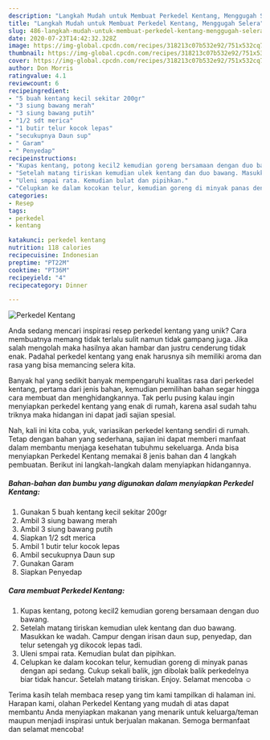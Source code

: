 ```yaml
---
description: "Langkah Mudah untuk Membuat Perkedel Kentang, Menggugah Selera"
title: "Langkah Mudah untuk Membuat Perkedel Kentang, Menggugah Selera"
slug: 486-langkah-mudah-untuk-membuat-perkedel-kentang-menggugah-selera
date: 2020-07-23T14:42:32.328Z
image: https://img-global.cpcdn.com/recipes/318213c07b532e92/751x532cq70/perkedel-kentang-foto-resep-utama.jpg
thumbnail: https://img-global.cpcdn.com/recipes/318213c07b532e92/751x532cq70/perkedel-kentang-foto-resep-utama.jpg
cover: https://img-global.cpcdn.com/recipes/318213c07b532e92/751x532cq70/perkedel-kentang-foto-resep-utama.jpg
author: Don Morris
ratingvalue: 4.1
reviewcount: 6
recipeingredient:
- "5 buah kentang kecil sekitar 200gr"
- "3 siung bawang merah"
- "3 siung bawang putih"
- "1/2 sdt merica"
- "1 butir telur kocok lepas"
- "secukupnya Daun sup"
- " Garam"
- " Penyedap"
recipeinstructions:
- "Kupas kentang, potong kecil2 kemudian goreng bersamaan dengan duo bawang."
- "Setelah matang tiriskan kemudian ulek kentang dan duo bawang. Masukkan ke wadah. Campur dengan irisan daun sup, penyedap, dan telur setengah yg dikocok lepas tadi."
- "Uleni smpai rata. Kemudian bulat dan pipihkan."
- "Celupkan ke dalam kocokan telur, kemudian goreng di minyak panas dengan api sedang. Cukup sekali balik, jgn dibolak balik perkedelnya biar tidak hancur. Setelah matang tiriskan. Enjoy. Selamat mencoba ☺️"
categories:
- Resep
tags:
- perkedel
- kentang

katakunci: perkedel kentang 
nutrition: 118 calories
recipecuisine: Indonesian
preptime: "PT22M"
cooktime: "PT36M"
recipeyield: "4"
recipecategory: Dinner

---
```



![Perkedel Kentang](https://img-global.cpcdn.com/recipes/318213c07b532e92/751x532cq70/perkedel-kentang-foto-resep-utama.jpg)

Anda sedang mencari inspirasi resep perkedel kentang yang unik? Cara membuatnya memang tidak terlalu sulit namun tidak gampang juga. Jika salah mengolah maka hasilnya akan hambar dan justru cenderung tidak enak. Padahal perkedel kentang yang enak harusnya sih memiliki aroma dan rasa yang bisa memancing selera kita.



Banyak hal yang sedikit banyak mempengaruhi kualitas rasa dari perkedel kentang, pertama dari jenis bahan, kemudian pemilihan bahan segar hingga cara membuat dan menghidangkannya. Tak perlu pusing kalau ingin menyiapkan perkedel kentang yang enak di rumah, karena asal sudah tahu triknya maka hidangan ini dapat jadi sajian spesial.


Nah, kali ini kita coba, yuk, variasikan perkedel kentang sendiri di rumah. Tetap dengan bahan yang sederhana, sajian ini dapat memberi manfaat dalam membantu menjaga kesehatan tubuhmu sekeluarga. Anda bisa menyiapkan Perkedel Kentang memakai 8 jenis bahan dan 4 langkah pembuatan. Berikut ini langkah-langkah dalam menyiapkan hidangannya.

<!--inarticleads1-->

##### Bahan-bahan dan bumbu yang digunakan dalam menyiapkan Perkedel Kentang:

1. Gunakan 5 buah kentang kecil sekitar 200gr
1. Ambil 3 siung bawang merah
1. Ambil 3 siung bawang putih
1. Siapkan 1/2 sdt merica
1. Ambil 1 butir telur kocok lepas
1. Ambil secukupnya Daun sup
1. Gunakan  Garam
1. Siapkan  Penyedap




<!--inarticleads2-->

##### Cara membuat Perkedel Kentang:

1. Kupas kentang, potong kecil2 kemudian goreng bersamaan dengan duo bawang.
1. Setelah matang tiriskan kemudian ulek kentang dan duo bawang. Masukkan ke wadah. Campur dengan irisan daun sup, penyedap, dan telur setengah yg dikocok lepas tadi.
1. Uleni smpai rata. Kemudian bulat dan pipihkan.
1. Celupkan ke dalam kocokan telur, kemudian goreng di minyak panas dengan api sedang. Cukup sekali balik, jgn dibolak balik perkedelnya biar tidak hancur. Setelah matang tiriskan. Enjoy. Selamat mencoba ☺️




Terima kasih telah membaca resep yang tim kami tampilkan di halaman ini. Harapan kami, olahan Perkedel Kentang yang mudah di atas dapat membantu Anda menyiapkan makanan yang menarik untuk keluarga/teman maupun menjadi inspirasi untuk berjualan makanan. Semoga bermanfaat dan selamat mencoba!
